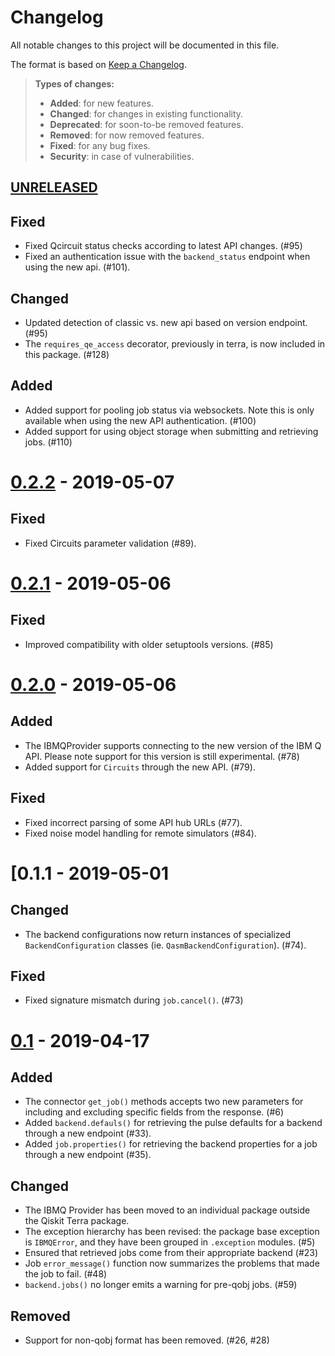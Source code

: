 # Changelog

All notable changes to this project will be documented in this file.

The format is based on [Keep a Changelog](http://keepachangelog.com/en/1.0.0/).

> **Types of changes:**
>
> -   **Added**: for new features.
> -   **Changed**: for changes in existing functionality.
> -   **Deprecated**: for soon-to-be removed features.
> -   **Removed**: for now removed features.
> -   **Fixed**: for any bug fixes.
> -   **Security**: in case of vulnerabilities.


## [UNRELEASED]

Fixed
-----

-   Fixed Qcircuit status checks according to latest API changes. (\#95)
-   Fixed an authentication issue with the `backend_status` endpoint
    when using the new api. (\#101).

Changed
-------

-   Updated detection of classic vs. new api based on version endpoint.
    (\#95)
-   The `requires_qe_access` decorator, previously in terra, is now
    included in this package. (\#128)

Added
-----

-   Added support for pooling job status via websockets. Note this is
    only available when using the new API authentication. (\#100)
-   Added support for using object storage when submitting and
    retrieving jobs. (\#110)

[0.2.2] - 2019-05-07
==========================================================================================

Fixed
-----

-   Fixed Circuits parameter validation (\#89).

[0.2.1] - 2019-05-06
==========================================================================================

Fixed
-----

-   Improved compatibility with older setuptools versions. (\#85)

[0.2.0] - 2019-05-06
==========================================================================================

Added
-----

-   The IBMQProvider supports connecting to the new version of the IBM Q
    API. Please note support for this version is still experimental.
    (\#78)
-   Added support for `Circuits` through the new API. (\#79).

Fixed
-----

-   Fixed incorrect parsing of some API hub URLs (\#77).
-   Fixed noise model handling for remote simulators (\#84).

[0.1.1 - 2019-05-01
========================================================================================

Changed
-------

-   The backend configurations now return instances of specialized
    `BackendConfiguration` classes (ie. `QasmBackendConfiguration`).
    (\#74).

Fixed
-----

-   Fixed signature mismatch during `job.cancel()`. (\#73)

[0.1] - 2019-04-17
========================================================================================

Added
-----

-   The connector `get_job()` methods accepts two new parameters for
    including and excluding specific fields from the response. (\#6)
-   Added `backend.defauls()` for retrieving the pulse defaults for a
    backend through a new endpoint (\#33).
-   Added `job.properties()` for retrieving the backend properties for a
    job through a new endpoint (\#35).

Changed
-------

-   The IBMQ Provider has been moved to an individual package outside
    the Qiskit Terra package.
-   The exception hierarchy has been revised: the package base exception
    is `IBMQError`, and they have been grouped in `.exception` modules.
    (\#5)
-   Ensured that retrieved jobs come from their appropriate backend
    (\#23)
-   Job `error_message()` function now summarizes the problems that made
    the job to fail. (\#48)
-   `backend.jobs()` no longer emits a warning for pre-qobj jobs. (\#59)

Removed
-------

-   Support for non-qobj format has been removed. (\#26, \#28)



[UNRELEASED]: https://github.com/Qiskit/qiskit-ibmq-provider/compare/0.2.2...HEAD
[0.2.2]: https://github.com/Qiskit/qiskit-ibmq-provider/compare/0.2.1...0.2.2
[0.2.1]: https://github.com/Qiskit/qiskit-ibmq-provider/compare/0.2.0...0.2.1
[0.2.0]: https://github.com/Qiskit/qiskit-ibmq-provider/compare/0.1.1...0.2.0
[0.1.1]: https://github.com/Qiskit/qiskit-ibmq-provider/compare/0.1...0.1.1
[0.1]: https://github.com/Qiskit/qiskit-ibmq-provider/compare/104d524...0.1

[Keep a Changelog]: http://keepachangelog.com/en/1.0.0/
